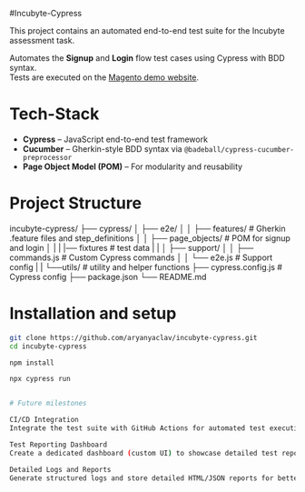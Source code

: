 #Incubyte-Cypress

This project contains an automated end-to-end test suite for the Incubyte assessment task.

Automates the **Signup** and **Login** flow test cases using Cypress with BDD syntax.  
Tests are executed on the [Magento demo website](https://magento.softwaretestingboard.com).


# Tech-Stack

- **Cypress** – JavaScript end-to-end test framework  
- **Cucumber** – Gherkin-style BDD syntax via `@badeball/cypress-cucumber-preprocessor`
- **Page Object Model (POM)** – For modularity and reusability


# Project Structure

incubyte-cypress/
├── cypress/
│ ├── e2e/
│ │ ├── features/ # Gherkin .feature files and step_definitions
│ │ ├── page_objects/ # POM for signup and login
│ |
| |── fixtures # test data 
| |
│ ├── support/
│ │ ├── commands.js # Custom Cypress commands
│ │ └── e2e.js # Support config
| | └──utils/ # utility and helper functions
├── cypress.config.js # Cypress config
├── package.json
└── README.md


# Installation and setup

```bash
git clone https://github.com/aryanyaclav/incubyte-cypress.git
cd incubyte-cypress

npm install

npx cypress run


# Future milestones

CI/CD Integration
Integrate the test suite with GitHub Actions for automated test execution on every merge.

Test Reporting Dashboard
Create a dedicated dashboard (custom UI) to showcase detailed test reports and execution trends.

Detailed Logs and Reports
Generate structured logs and store detailed HTML/JSON reports for better debugging and traceability.

